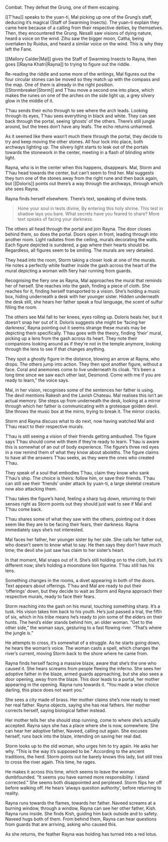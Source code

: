 Combat. They defeat the Grung, one of them escaping. 

[[T'hau]] speaks to the yuan-ti, Mal picking up one of the Grung’s staff, deducing it’s magical (Staff of Swarming Insects). The yuan-ti explain they came here because of a calling from their respective deities, by themselves. Then, they encountered the Grung. Nesalli saw visions of dying nature, heard a voice on the wind. Zihu saw the bigger moon, Catha, being overtaken by Ruidus, and heard a similar voice on the wind. This is why they left the Fane.  

[[Mallory Calder|Mal]] gives the Staff of Swarming Insects to Rayna, then goes [[Rayna Khatri|Rayna]] to trying to figure out the riddle.

Re-reading the riddle and some more of the writings, Mal figures out the four circular stones can be moved so they match up with the compass and the map. One of them is already in the right position. [[Stormbreaker|Storm]] and T’hau move a second one into place, which makes the runes on one of the arches on the side light up, a grey silvery glow in the middle of it.

T’hau sends their echo through to see where the arch leads. Looking through its eyes, T’hau sees everything in black and white. They can see back through the portal, seeing ‘ghosts’ of the others. There’s still jungle around, but the trees don’t have any leafs. The echo returns unharmed. 

As it seemed like there wasn’t much there through the portal, they decide to try and keep moving the other stones. All four lock into place, both archways lighting up. The silvery light starts to leak out of the portals towards the stonework in the center, meeting in a flash of blinding white light. 

Rayna, who is in the center when this happens, disappears. Mal, Storm and T’hau head towards the center, but can’t seem to find her. Mal suggests they turn one of the stones away from the right rune and then back again, but [[Doloris]] points out there’s a way through the archways, through which she sees Rayna.

Rayna finds herself elsewhere. There’s text, speaking of divine tests. 

> Hone your soul in tests divine, 
> By entering this holy shrine. 
> This test in shadow lays you bare. 
> What secrets have you feared to share?
> More text speaks of facing your darkness. 

The others all head through the portal and join Rayna. The door closes behind them, so does the portal. Doors open in front, leading through into another room. Light radiates from the ceiling, murals decorating the walls. Each figure depicted is sundered, a gap where their hearts should be. Regardless, all figures seem to be smiling. The murals are very detailed. 

They head into the room, Storm taking a closer look at one of the murals. He notes a perfectly white feather inside the gash across the heart of the mural depicting a woman with fiery hair running from guards. 

Recognising the fiery one as Rayna, Mal approaches the mural that reminds her of herself. She reaches into the gash, finding a piece of cloth. She reaches for it, finding herself transported to a vision. She’s holding a music box, hiding underneath a desk with her younger sister. Hidden underneath the desk still, she hears her father speak a foul language, the scent of sulfur filling the room. 

The others see Mal fall to her knees, eyes rolling up. Doloris heals her, but it doesn’t snap her out of it. Doloris suggests she might be ‘facing her darkness’, Rayna pointing out it seems strange these murals may be depicting them specifically. T’hau goes with the theory, finding ‘their’ mural, picking up a lens from the gash across its heart. They note their companions looking around as if they’re not in the temple anymore, looking through the lens to see if that changes anything. 

They spot a ghostly figure in the distance, blowing an arrow at Rayna, who drops. The others jump into action. They then spot another figure, without a face. Coral and anemones come to live underneath its cloak. “It’s been a long time since we saw each other last, Desmond. Come with me if you are ready to learn,” the voice says.

Mal, in her vision, recognises some of the sentences her father is using. The devil mentions Rakesh and the Lavish Chateau. Mal realises this isn’t an actual memory. She steps up from underneath the desk, looking at a mirror through which her father is communicating with a grotesque golden devil. She throws the music box at the mirro, trying to break it. The mirror cracks. 

Storm and Rayna discuss what to do next, now having watched Mal and T’hau react to their respective murals. 

T’hau is still seeing a vision of their friends getting ambushed. The figure says T’hau should come with them if they’re ready to learn. T’hau is aware this is somewhat of an out of body experience. The figure’s three red eyes in a row remind them of what they know about aboleths. The figure claims to have all the answers T’hau seeks, as they were the ones who created T’hau. 

They speak of a soul that embodies T’hau, claim they know who sank T’hau’s ship. The choice is theirs: follow him, or save their friends. T’hau can still see their ‘friends’ under attack by yuan-ti, a large skeletal creature now also attacking them. 

T’hau takes the figure’s hand, feeling a sharp tug down, returning to their senses right as Storm points out they should just wait to see if Mal and T’hau come back.

T’hau shares some of what they saw with the others, pointing out it does seem like they are to be facing their fears, their darkness. Rayna immediately says she’s not interested.

Mal faces her father, her younger sister by her side. She calls her father out, who doesn’t seem to know what to say. He then says they don’t have much time; the devil she just saw has claim to her sister’s heart.

In that moment, Mal snaps out of it. She’s still holding on to the cloth, but it’s different now; she’s holding a moonstone lion figurine. T’hau still has his lens.

Something changes in the rooms, a divet appearing in both of the doors. Text appears about offerings. T’hau and Mal are ready to put their ‘offerings’ down, but they decide to wait as Storm and Rayna approach their respective murals, ready to face their fears.

Storm reaching into the gash on his mural, touching something sharp. It’s a tusk. His vision takes him back to his youth. He’s just passed a trial, the fifth of six, which in his tribe means he’s ready to join some of the elders on their hunts. The herd’s elder stands behind him, an older woman. “Get to the other side,” the woman says, gesturing to a fast flowing river. “That’s where the jungle is.” 

He attempts to cross, it’s somewhat of a struggle. As he starts going down, he hears the woman’s voice. The woman casts a spell, which changes the river’s current, moving Storm back to the shore where he came from.

Rayna finds herself facing a massive blaze, aware that she’s the one who caused it. She hears screams from people fleeing the inferno. She sees her adoptive father in the blaze, armed guards approaching, but she also sees a door opening, away from the blaze. This door leads to a portal, her mother appearing in the opening. Rayna runs towards it. “You made a wise choice darling, this place does not want you.” 

She sees a city made of brass. Her mother claims she’s now ready to meet her real father. Rayna objects, saying she has real fathers. Her mother corrects herself, saying biological father instead.

Her mother tells her she should stop running, come to where she’s actually accepted. Rayna says she has a place where she is now, somewhere. She can hear her adoptive father, Naveed, calling out again. She excuses herself, runs back into the blaze, intending on saving her real dad.

Storm looks up to the old woman, who urges him to try again. He asks her why. “This is the way it’s supposed to be.” According to the ancient traditions, the herd. Storm points out he barely knows this lady, but still tries to cross the river again. This time, he rages.

He makes it across this time, which seems to leave the woman dumbfounded. “It seems you have earned more responsibility. I stand corrected.” She seems both disappointed and perplexed. Storm flips her off before walking off. He hears ‘always question authority’, before returning to reality. 

Rayna runs towards the flames, towards her father. Naveed screams at a burning window, through a window, Rayna can see her other father, Kish. Rayna runs inside. She finds Kish, guiding him back outside and to safety. Naveed hugs both of them. From behind them, Rayna can hear questions from guards that are arriving, asking who caused this. 

As she returns, the feather Rayna was holding has turned into a red lotus. 